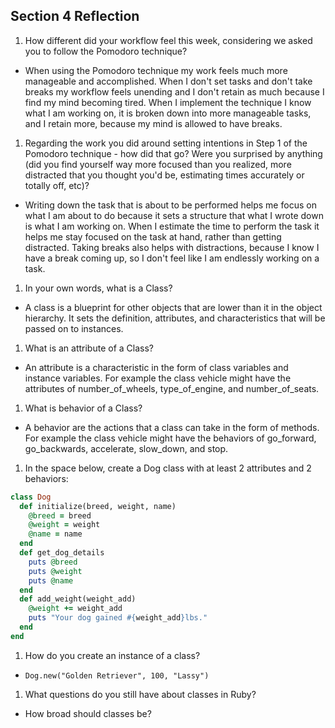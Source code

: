 ## Section 4 Reflection

1. How different did your workflow feel this week, considering we asked you to follow the Pomodoro technique?
  * When using the Pomodoro technique my work feels much more manageable and accomplished. When I don't set tasks and don't take breaks my workflow feels unending and I don't retain as much because I find my mind becoming tired. When I implement the technique I know what I am working on, it is broken down into more manageable tasks, and I retain more, because my mind is allowed to have breaks.

1. Regarding the work you did around setting intentions in Step 1 of the Pomodoro technique - how did that go? Were you surprised by anything (did you find yourself way more focused than you realized, more distracted that you thought you'd be, estimating times accurately or totally off, etc)?
  * Writing down the task that is about to be performed helps me focus on what I am about to do because it sets a structure that what I wrote down is what I am working on. When I estimate the time to perform the task it helps me stay focused on the task at hand, rather than getting distracted. Taking breaks also helps with distractions, because I know I have a break coming up, so I don't feel like I am endlessly working on a task.

1. In your own words, what is a Class?
  * A class is a blueprint for other objects that are lower than it in the object hierarchy. It sets the definition, attributes, and characteristics that will be passed on to instances.

1. What is an attribute of a Class?
  * An attribute is a characteristic in the form of class variables and instance variables. For example the class vehicle might have the attributes of number_of_wheels, type_of_engine,  and number_of_seats.

1. What is behavior of a Class?
  * A behavior are the actions that a class can take in the form of methods. For example the class vehicle might have the behaviors of go_forward, go_backwards, accelerate, slow_down, and stop.

1. In the space below, create a Dog class with at least 2 attributes and 2 behaviors:

```ruby
class Dog
  def initialize(breed, weight, name)
    @breed = breed
    @weight = weight
    @name = name
  end
  def get_dog_details
    puts @breed
    puts @weight
    puts @name
  end
  def add_weight(weight_add)
    @weight += weight_add
    puts "Your dog gained #{weight_add}lbs."
  end
end
```

1. How do you create an instance of a class?
  * `Dog.new("Golden Retriever", 100, "Lassy")`

1. What questions do you still have about classes in Ruby?
  * How broad should classes be?
